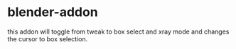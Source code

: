 # blender-addon
this  addon  will toggle from tweak to box select and xray mode and changes the cursor to box selection.
